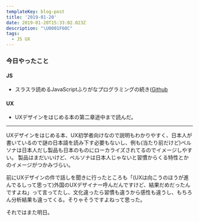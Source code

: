 ```yaml
---
templateKey: blog-post
title: '2019-01-20'
date: 2019-01-20T15:33:02.023Z
description: "\U0001F60C"
tags:
  - JS UX
---
```

### 今日やったこと
#### JS
* スラスラ読めるJavaScriptふりがなプログラミングの続き([Github](https://github.com/murokaco/furigana-programming/commit/a62f22a02249c5e820c3ca1ad4bd31d58f2ffd30)

#### UX
* UXデザインをはじめる本の第二章途中まで読んだ。

-----

UXデザインをはじめる本、UX初学者向けなので説明もわかりやすく、日本人が書いているので謎の日本語を読み下す必要もないし、例も(当たり前だけど)ペルソナは日本人だし製品も日本のものにローカライズされてるのでイメージしやすい。
製品はまだいいけど、ペルソナは日本人じゃないと習慣からくる特性とかのイメージがつかみづらい。

前にUXデザインの件で話しを聞きに行ったところも「(UXは向こうのほうが進んでるしって思って)外国のUXデザイナー呼んだんですけど、結果だめだったんですよね」って言ってたし、文化違ったら習慣も違うから感性も違うし、もちろん分析結果も違ってくる。そりゃそうですよねって思った。

それではまた明日。
